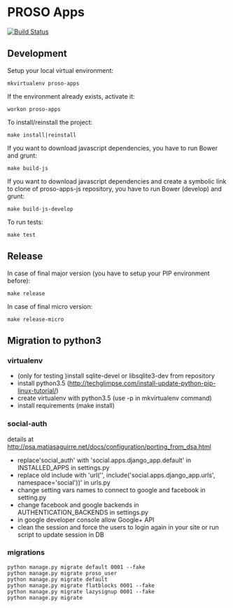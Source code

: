 # PROSO Apps

[![Build Status](https://travis-ci.org/adaptive-learning/proso-apps.png)](https://travis-ci.org/adaptive-learning/proso-apps)

## Development

Setup your local virtual environment:

	mkvirtualenv proso-apps

If the environment already exists, activate it:

	workon proso-apps

To install/reinstall the project:

	make install|reinstall

If you want to download javascript dependencies, you have to run Bower and grunt:

	make build-js

If you want to download javascript dependencies and create a symbolic link to clone of proso-apps-js repository, you have to run Bower (develop) and grunt:

	make build-js-develop

To run tests:

	make test

## Release

In case of final major version (you have to setup your PIP environment before):

	make release

In case of final micro version:

	make release-micro


## Migration to python3

### virtualenv

 - (only for testing )install sqlite-devel or libsqlite3-dev from repository  
 - install python3.5 (http://techglimpse.com/install-update-python-pip-linux-tutorial/)
 - create virtualenv with python3.5 (use -p in mkvirtualenv command)
 - install requirements (make install)
 

### social-auth

details at http://psa.matiasaguirre.net/docs/configuration/porting_from_dsa.html

 - replace'social_auth' with 'social.apps.django_app.default' in INSTALLED_APPS in settings.py
 - replace old include with 'url('', include('social.apps.django_app.urls', namespace='social'))' in urls.py
 - change setting vars names to connect to google and facebook in setting.py
 - change facebook and google backends in AUTHENTICATION_BACKENDS  in settings.py
 - in google developer console allow Google+ API
 - clean the session and force the users to login again in your site or run script to update session in DB


### migrations
 
    python manage.py migrate default 0001 --fake
    python manage.py migrate proso_user
    python manage.py migrate default
    python manage.py migrate flatblocks 0001 --fake
    python manage.py migrate lazysignup 0001 --fake
    python manage.py migrate

